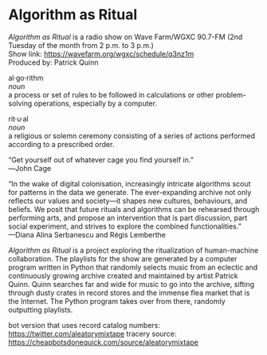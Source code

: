 # Algorithm as Ritual

<i>Algorithm as Ritual</i> is a radio show on Wave Farm/WGXC 90.7-FM (2nd Tuesday of the month from 2 p.m. to 3 p.m.)<br> 
Show link: https://wavefarm.org/wgxc/schedule/q3nz1m<br>
Produced by: Patrick Quinn<br>

al·go·rithm<br>
<i>noun</i><br>
a process or set of rules to be followed in calculations or other problem-solving operations, especially by a computer.<br>

rit·u·al<br>
<i>noun</i><br>
a religious or solemn ceremony consisting of a series of actions performed according to a prescribed order.<br>

“Get yourself out of whatever cage you find yourself in.”<br>
―John Cage

“In the wake of digital colonisation, increasingly intricate algorithms scout for patterns in the data we generate. The ever-expanding archive not only reflects our values and society—it shapes new cultures, behaviours, and beliefs. We posit that future rituals and algorithms can be rehearsed through performing arts, and propose an intervention that is part discussion, part social experiment, and strives to explore the combined functionalities.”<br>
—Diana Alina Serbanescu and Régis Lemberthe<br>

<i>Algorithm as Ritual</i> is a project exploring the ritualization of human-machine collaboration. The playlists for the show are generated by a computer program written in Python that randomly selects music from an eclectic and continuously growing archive created and maintained by artist Patrick Quinn. Quinn searches far and wide for music to go into the archive, sifting through dusty crates in record stores and the immense flea market that is the Internet. The Python program takes over from there, randomly outputting playlists.

bot version that uses record catalog numbers: https://twitter.com/aleatorymixtape
tracery source: https://cheapbotsdonequick.com/source/aleatorymixtape
